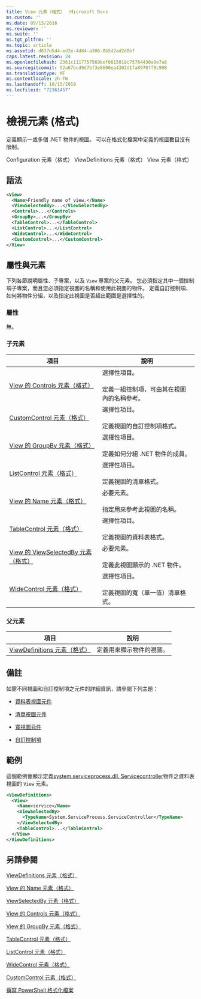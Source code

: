 ```yaml
---
title: View 元素（格式） |Microsoft Docs
ms.custom: ''
ms.date: 09/13/2016
ms.reviewer: ''
ms.suite: ''
ms.tgt_pltfrm: ''
ms.topic: article
ms.assetid: d837d5d4-ed2e-4d84-a306-0b5d2ad2d0bf
caps.latest.revision: 24
ms.openlocfilehash: 2361c1117757569bef0815018c75764430a9e7a8
ms.sourcegitcommit: 52a67bcd9d7bf3e8600ea4302d1fa8970ff9c998
ms.translationtype: MT
ms.contentlocale: zh-TW
ms.lasthandoff: 10/15/2019
ms.locfileid: "72361457"
---
```

# <a name="view-element-format"></a>檢視元素 (格式)

定義顯示一或多個 .NET 物件的視圖。 可以在格式化檔案中定義的視圖數目沒有限制。

Configuration 元素（格式） ViewDefinitions 元素（格式） View 元素（格式）

## <a name="syntax"></a>語法

```xml
<View>
  <Name>Friendly name of view.</Name>
  <ViewSelectedBy>...</ViewSelectedBy>
  <Controls>...</Controls>
  <GroupBy>...</GroupBy>
  <TableControl>...</TableControl>
  <ListControl>...</ListControl>
  <WideControl>...</WideControl>
  <CustomControl>...</CustomControl>
</View>
```

## <a name="attributes-and-elements"></a>屬性與元素

下列各節說明屬性、子專案，以及 `View` 專案的父元素。 您必須指定其中一個控制項子專案，而且您必須指定視圖的名稱和使用此視圖的物件。 定義自訂控制項、如何將物件分組，以及指定此視圖是否超出範圍是選擇性的。

### <a name="attributes"></a>屬性

無。

### <a name="child-elements"></a>子元素

|項目|說明|
|-------------|-----------------|
|[View 的 Controls 元素（格式）](./controls-element-for-view-format.md)|選擇性項目。<br /><br /> 定義一組控制項，可由其在視圖內的名稱參考。|
|[CustomControl 元素（格式）](./customcontrol-element-for-groupby-format.md)|選擇性項目。<br /><br /> 定義視圖的自訂控制項格式。|
|[View 的 GroupBy 元素（格式）](./groupby-element-for-view-format.md)|選擇性項目。<br /><br /> 定義如何分組 .NET 物件的成員。|
|[ListControl 元素（格式）](./listcontrol-element-format.md)|選擇性項目。<br /><br /> 定義視圖的清單格式。|
|[View 的 Name 元素（格式）](./name-element-for-view-format.md)|必要元素。<br /><br /> 指定用來參考此視圖的名稱。|
|[TableControl 元素（格式）](./tablecontrol-element-format.md)|選擇性項目。<br /><br /> 定義視圖的資料表格式。|
|[View 的 ViewSelectedBy 元素（格式）](./viewselectedby-element-format.md)|必要元素。<br /><br /> 定義此視圖顯示的 .NET 物件。|
|[WideControl 元素（格式）](./widecontrol-element-format.md)|選擇性項目。<br /><br /> 定義視圖的寬（單一值）清單格式。|

### <a name="parent-elements"></a>父元素

|項目|說明|
|-------------|-----------------|
|[ViewDefinitions 元素（格式）](./viewdefinitions-element-format.md)|定義用來顯示物件的視圖。|

## <a name="remarks"></a>備註

如需不同視圖和自訂控制項之元件的詳細資訊，請參閱下列主題：

- [資料表視圖元件](./creating-a-table-view.md)

- [清單視圖元件](./creating-a-list-view.md)

- [寬視圖元件](./creating-a-wide-view.md)

- [自訂控制項](./creating-custom-controls.md)

## <a name="example"></a>範例

這個範例會顯示定義[system.serviceprocess.dll. Servicecontroller](/dotnet/api/System.ServiceProcess.ServiceController)物件之資料表視圖的 `View` 元素。

```xml
<ViewDefinitions>
  <View>
    <Name>service</Name>
    <ViewSelectedBy>
      <TypeName>System.ServiceProcess.ServiceController</TypeName>
    </ViewSelectedBy>
    <TableControl>...</TableControl>
  </View>
</ViewDefinitions>

```

## <a name="see-also"></a>另請參閱

[ViewDefinitions 元素（格式）](./viewdefinitions-element-format.md)

[View 的 Name 元素（格式）](./name-element-for-view-format.md)

[ViewSelectedBy 元素（格式）](./viewselectedby-element-format.md)

[View 的 Controls 元素（格式）](./controls-element-for-view-format.md)

[View 的 GroupBy 元素（格式）](./groupby-element-for-view-format.md)

[TableControl 元素（格式）](./tablecontrol-element-format.md)

[ListControl 元素（格式）](./listcontrol-element-format.md)

[WideControl 元素（格式）](./widecontrol-element-format.md)

[CustomControl 元素（格式）](./customcontrol-element-for-groupby-format.md)

[撰寫 PowerShell 格式化檔案](./writing-a-powershell-formatting-file.md)
